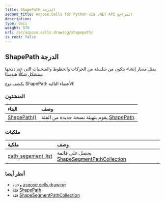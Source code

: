 ```yaml
---
title: ShapePath الدرجة
second_title: Aspose.Cells for Python via .NET API المراجع
description:
type: docs
weight: 570
url: /ar/aspose.cells.drawing/shapepath/
is_root: false
---
```

##  ShapePath الدرجة
يمثل مسار إنشاء يتكون من سلسلة من الحركات والخطوط والمنحنيات التي عند دمجها ستشكل شكلًا هندسيًا.



يكشف نوع ShapePath الأعضاء التالية:

###  المنشئون
| البناء| وصف|
| :- | :- |
| [ShapePath()](/cells/python-net/ar/aspose.cells.drawing/shapepath/__init__/#) | يقوم بتهيئة نسخة جديدة من الفئة [ShapePath](/cells/python-net/ar/aspose.cells.drawing/shapepath).|


###  ملكيات
| ملكية| وصف|
| :- | :- |
| [path_segement_list](/cells/python-net/ar/aspose.cells.drawing/shapepath/path_segement_list) | يحصل على قائمة [ShapeSegmentPathCollection](/cells/python-net/ar/aspose.cells.drawing/shapesegmentpathcollection)|



###  أنظر أيضا
* وحدة [aspose.cells.drawing](..)
* فئة [ShapePath](/cells/python-net/ar/aspose.cells.drawing/shapepath)
* فئة [ShapeSegmentPathCollection](/cells/python-net/ar/aspose.cells.drawing/shapesegmentpathcollection)
